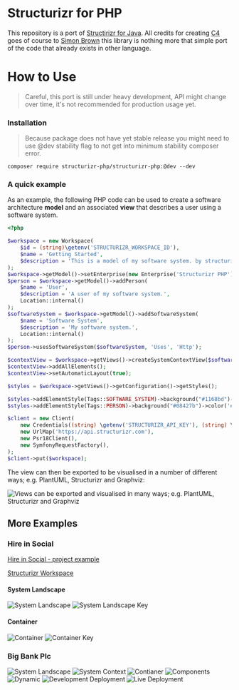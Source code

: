 # Structurizr for PHP

This repository is a port of [Structirizr for Java](https://github.com/structurizr/java).
All credits for creating [C4](https://c4model.com/) goes of course to [Simon Brown](https://github.com/simonbrowndotje)
this library is nothing more that simple port of the code that already exists in other language.  

# How to Use 

> Careful, this port is still under heavy development, API might change over time, it's not recommended for production
> usage yet. 

### Installation

> Because package does not have yet stable release you might need to use @dev stability flag to not get
> into minimum stability composer error. 

```
composer require structurizr-php/structurizr-php:@dev --dev
```

### A quick example

As an example, the following PHP code can be used to create a software architecture __model__ and an associated __view__ 
that describes a user using a software system.

```php
<?php 

$workspace = new Workspace(
    $id = (string)\getenv('STRUCTURIZR_WORKSPACE_ID'),
    $name = 'Getting Started',
    $description = 'This is a model of my software system. by structurizr-php/structurizr-php'
);
$workspace->getModel()->setEnterprise(new Enterprise('Structurizr PHP'));
$person = $workspace->getModel()->addPerson(
    $name = 'User',
    $description = 'A user of my software system.',
    Location::internal()
);
$softwareSystem = $workspace->getModel()->addSoftwareSystem(
    $name = 'Software System',
    $description = 'My software system.',
    Location::internal()
);
$person->usesSoftwareSystem($softwareSystem, 'Uses', 'Http');

$contextView = $workspace->getViews()->createSystemContextView($softwareSystem, 'System Context', 'system01', 'An example of a System Context diagram.');
$contextView->addAllElements();
$contextView->setAutomaticLayout(true);

$styles = $workspace->getViews()->getConfiguration()->getStyles();

$styles->addElementStyle(Tags::SOFTWARE_SYSTEM)->background("#1168bd")->color('#ffffff');
$styles->addElementStyle(Tags::PERSON)->background("#08427b")->color('#ffffff')->shape(Shape::person());

$client = new Client(
    new Credentials((string) \getenv('STRUCTURIZR_API_KEY'), (string) \getenv('STRUCTURIZR_API_SECRET')),
    new UrlMap('https://api.structurizr.com'),
    new Psr18Client(),
    new SymfonyRequestFactory(),
);
$client->put($workspace);
```

The view can then be exported to be visualised in a number of different ways; e.g. PlantUML, Structurizr and Graphviz:

![Views can be exported and visualised in many ways; e.g. PlantUML, Structurizr and Graphviz](/docs/images/getting-started.png)

## More Examples

### Hire in Social 

[Hire in Social - project example](https://github.com/norzechowicz/hire-in-social/blob/master/php/hireinsocial/structurizr/structurizr.php)

[Structurizr Workspace](https://structurizr.com/share/49192)

#### System Landscape

![System Landscape](https://structurizr.com/share/49192/images/system-landscape.png)
![System Landscape Key](https://structurizr.com/share/49192/images/system-landscape-key.png)

#### Container

![Container](https://structurizr.com/share/49192/images/Hire%20in%20Social%20-%20detailed%20view.png)
![Container Key](https://structurizr.com/share/49192/images/Hire%20in%20Social%20-%20detailed%20view-key.png)

### Big Bank Plc 

![System Landscape](/docs/images/big_bank_plc/SystemLandscape.png)
![System Context](/docs/images/big_bank_plc/SystemContext.png)
![Contianer](/docs/images/big_bank_plc/Container.png)
![Components](/docs/images/big_bank_plc/Components.png)
![Dynamic](/docs/images/big_bank_plc/Dynamic.png)
![Development Deployment](/docs/images/big_bank_plc/DevelopmentDeployment.png)
![Live Deployment](/docs/images/big_bank_plc/LiveDeployment.png)